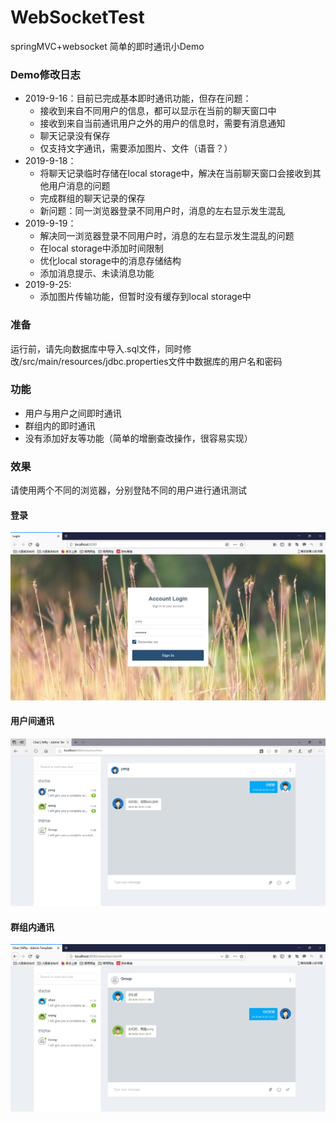 # WebSocketTest
springMVC+websocket 简单的即时通讯小Demo

### Demo修改日志
- 2019-9-16：目前已完成基本即时通讯功能，但存在问题：
   - 接收到来自不同用户的信息，都可以显示在当前的聊天窗口中
   - 接收到来自当前通讯用户之外的用户的信息时，需要有消息通知
   - 聊天记录没有保存
   - 仅支持文字通讯，需要添加图片、文件（语音？）
- 2019-9-18：
   - 将聊天记录临时存储在local storage中，解决在当前聊天窗口会接收到其他用户消息的问题
   - 完成群组的聊天记录的保存
   - 新问题：同一浏览器登录不同用户时，消息的左右显示发生混乱
- 2019-9-19：
   - 解决同一浏览器登录不同用户时，消息的左右显示发生混乱的问题
   - 在local storage中添加时间限制
   - 优化local storage中的消息存储结构
   - 添加消息提示、未读消息功能
- 2019-9-25:
   - 添加图片传输功能，但暂时没有缓存到local storage中

### 准备
运行前，请先向数据库中导入.sql文件，同时修改/src/main/resources/jdbc.properties文件中数据库的用户名和密码

### 功能
- 用户与用户之间即时通讯
- 群组内的即时通讯
- 没有添加好友等功能（简单的增删查改操作，很容易实现）

### 效果

请使用两个不同的浏览器，分别登陆不同的用户进行通讯测试

#### 登录
![](https://raw.githubusercontent.com/Salanghei/WebSocketTest/master/images/login.jpg)

#### 用户间通讯
![](https://raw.githubusercontent.com/Salanghei/WebSocketTest/master/images/user1.jpg)

#### 群组内通讯
![](https://raw.githubusercontent.com/Salanghei/WebSocketTest/master/images/group.jpg)
